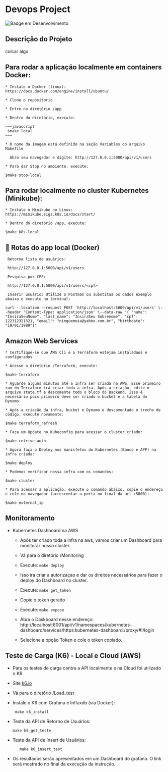 # Devops Project
 
![Badge em Desenvolvimento](http://img.shields.io/static/v1?label=STATUS&message=EM%20DESENVOLVIMENTO&color=GREEN&style=for-the-badge)

## Descrição do Projeto
<p align="justify"> colcar algo </p>

## Para rodar a aplicação localmente em containers Docker:

    * Instale o Docker (linux): https://docs.docker.com/engine/install/ubuntu/

    * Clone o repositorio 

    * Entre no diretório /app    

    * Dentro do diretório, execute:

    ~~~javascript
     $make local
    ~~~

    * O nome da imagem está definido na seção Variables do arquivo Makefile
 
      Abra seu navegador e digite: http://127.0.0.1:5000/api/v1/users

    * Para dar Stop no ambiente, execute:

   ``` $make stop-local ```
    
## Para rodar localmente no cluster Kubernetes (Minikube):
    
    * Instale o Minikube no Linux: https://minikube.sigs.k8s.io/docs/start/

    * Dentro do diretório /app, execute:

   ``` $make k8s-local ```
    

## :hammer: Rotas do app local (Docker)

     Retorna lista de usuários:
```  http://127.0.0.1:5000/api/v1/users ```

     Pesquisa por CPF: 
``` http://127.0.0.1:5000/api/v1/users/<cpf>```

     Inserir usuário: Utilize o Postman ou substitua os dados exemplo abaixo e execute no terminal:

``` curl --location --request POST 'http://localhost:5000/api/v1/users' \--header 'Content-Type: application/json' \--data-raw '{ "name": "InsiraSeuNome", "last_name": "InsiraSeu Sobrenome", "cpf": 122312321321, "email": "ninguemusa@yahoo.com.br", "birthdate": "19/01/1989"}' ```

## Amazon Web Services

    * Certifique-se que AWS Cli e o Terraform estejam instaladaos e configurados

    * Acesse o diretorio /Terraform, execute:
``` $make terraform ```

    * Aguarde alguns minutos até a infra ser criada na AWS. Esse primeiro run do Terraform irá criar toda a infra. Após a criação, edite o arquivo state.tf e descomente todo o bloco do Backend. Isso é necessário pois primeiro deve ser criado o bucket e a tabela do Dynamo.

    * Após a criação da infra, bucket e Dynamo e descomentado o trecho de código, execute novamente:

``` $make terraform_refresh ```

    * Faça um Update no Kubeconfig para acessar o cluster criado:

``` $make retrive_auth ```

    * Agora faça o Deploy nos manisfetos do Kubernetes (Banco e APP) na infra criada:

``` $make deploy ```

    * Podemos verificar nossa infra com os comandos:

 ``` $make cluster ```

    * Para acessar a aplicação, execute o comando abaixo, copie o endereço e cole no navegador (acrescentar a porta no final da url :5000):
 ``` $make external_ip ```

## Monitoramento 

* Kubernetes Dashboard na AWS
    
    * Após ter criado toda a infra na aws, vamos criar um Dashboard para monitorar nosso cluster.
    * Vá para o diretório /Monitoring
    * Execute: ``` make deploy ```
    * Isso ira criar a autorizaçao e dar os direitos necessários para fazer o deploy do Dashboard no cluster.
    
    * Execute:  ``` make get_token ```
    * Copie o token gerado
    * Execute: ```make expose```
    * Abra o Daskboard nesse endereço:  http://localhost:8001/api/v1/namespaces/kubernetes-dashboard/services/https:kubernetes-dashboard:/proxy/#!/login
    * Selecione a opção Token e cole o token copiado.



## Teste de Carga (K6) - Local e Cloud (AWS)

* Para os testes de carga contra a API localmente e na Cloud foi utilizado o K6
* Site [k6.io](K6.io)

*  Vá para o diretório /Load_test

* Instale o K6 com Grafana e Influxdb (via Docker):

    ``` make k6_install```

* Teste da API de Retorno de Usuários:

    ``` make k6_get_teste ```

* Teste da API de Insert de Usuários:

         make k6_insert_test

* Os resultados serão apresentados em um Dashboard do grafana. O link será mostrado no final da execução da instrução.
       
